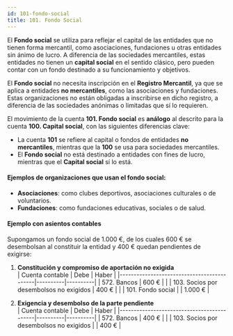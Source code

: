 ```yaml
---
id: 101-fondo-social
title: 101. Fondo Social
---
```



El **Fondo social** se utiliza para reflejar el capital de las entidades que no tienen forma mercantil, como asociaciones, fundaciones u otras entidades sin ánimo de lucro. A diferencia de las sociedades mercantiles, estas entidades no tienen un **capital social** en el sentido clásico, pero pueden contar con un fondo destinado a su funcionamiento y objetivos.

El **Fondo social** no necesita inscripción en el **Registro Mercantil**, ya que se aplica a entidades **no mercantiles**, como las asociaciones y fundaciones. Estas organizaciones no están obligadas a inscribirse en dicho registro, a diferencia de las sociedades anónimas o limitadas que sí lo requieren.

El movimiento de la cuenta **101. Fondo social** es **análogo** al descrito para la cuenta **100. Capital social**, con las siguientes diferencias clave:
- La cuenta **101** se refiere al capital o fondos de entidades **no mercantiles**, mientras que la **100** se usa para sociedades mercantiles.
- El **Fondo social** no está destinado a entidades con fines de lucro, mientras que el **Capital social** sí lo está.

#### Ejemplos de organizaciones que usan el fondo social:
- **Asociaciones**: como clubes deportivos, asociaciones culturales o de voluntarios.
- **Fundaciones**: como fundaciones educativas, sociales o de salud.
  
#### Ejemplo con asientos contables

Supongamos un fondo social de 1.000 €, de los cuales 600 € se desembolsan al constituir la entidad y 400 € quedan pendientes de exigirse:

1. **Constitución y compromiso de aportación no exigida**  
   | Cuenta contable                            | Debe     | Haber    |
   |--------------------------------------------|----------|----------|
   | 572. Bancos                                | 600 €    |          |
   | 103. Socios por desembolsos no exigidos    | 400 €    |          |
   | 101. Fondo social                          |          | 1.000 €  |

2. **Exigencia y desembolso de la parte pendiente**  
   | Cuenta contable                            | Debe     | Haber    |
   |--------------------------------------------|----------|----------|
   | 572. Bancos                                | 400 €    |          |
   | 103. Socios por desembolsos no exigidos    |          | 400 €    |
